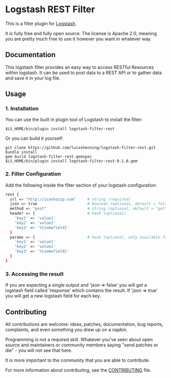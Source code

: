 # Logstash REST Filter

This is a filter plugin for [Logstash](https://github.com/elasticsearch/logstash).

It is fully free and fully open source. The license is Apache 2.0, meaning you are pretty much free to use it however you want in whatever way.

## Documentation

This logstash filter provides an easy way to access RESTful Resources within logstash. It can be used to post data to a REST API or to gather data and save it in your log file.

## Usage
### 1. Installation
You can use the built in plugin tool of Logstash to install the filter:
```
$LS_HOME/bin/plugin install logstash-filter-rest
```

Or you can build it yourself:
```
git clone https://github.com/lucashenning/logstash-filter-rest.git
bundle install
gem build logstash-filter-rest.gemspec
$LS_HOME/bin/plugin install logstash-filter-rest-0.1.0.gem
```

### 2. Filter Configuration
Add the following inside the filter section of your logstash configuration:

```sh
rest {
  url => "http://icanhazip.com"     # string (required)
  json => true                      # boolean (optional, default = false)
  method => "post"                  # string (optional, default = "get")
  header => {                       # hash (optional)
    'key1' => 'value1'
    'key2' => 'value2'
    'key3' => '%{somefield}'
  }
  params => {                       # hash (optional, only available for method => "post")
    'key1' => 'value1'
    'key2' => 'value2'
    'key3' => '%{somefield}'
  }
}
```
### 3. Accessing the result
If you are expecting a single output and 'json => false' you will get a logstash field called 'response' which contains the result.
If 'json => true' you will get a new logstash field for each key.

## Contributing

All contributions are welcome: ideas, patches, documentation, bug reports, complaints, and even something you drew up on a napkin.

Programming is not a required skill. Whatever you've seen about open source and maintainers or community members  saying "send patches or die" - you will not see that here.

It is more important to the community that you are able to contribute.

For more information about contributing, see the [CONTRIBUTING](https://github.com/elasticsearch/logstash/blob/master/CONTRIBUTING.md) file.
